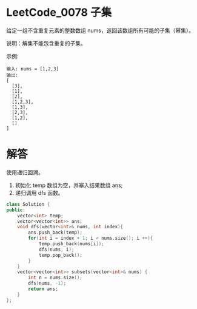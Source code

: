 # LeetCode_0078 子集

给定一组不含重复元素的整数数组 nums，返回该数组所有可能的子集（幂集）。

说明：解集不能包含重复的子集。

示例:
```
输入: nums = [1,2,3]
输出:
[
  [3],
  [1],
  [2],
  [1,2,3],
  [1,3],
  [2,3],
  [1,2],
  []
]
```

# 解答

使用递归回溯。


1. 初始化 temp 数组为空，并塞入结果数组 ans;
2. 递归调用 dfs 函数。



```C++
class Solution {
public:
    vector<int> temp;
    vector<vector<int>> ans;
    void dfs(vector<int>& nums, int index){
        ans.push_back(temp);
        for(int i = index + 1; i < nums.size(); i ++){
            temp.push_back(nums[i]);
            dfs(nums, i);
            temp.pop_back();
        }
    }
    vector<vector<int>> subsets(vector<int>& nums) {
        int n = nums.size();
        dfs(nums, -1);
        return ans;
    }
};

```
